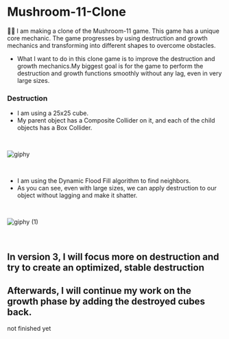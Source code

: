 # Mushroom-11-Clone

🥷🏻 I am making a clone of the Mushroom-11 game. This game has a unique core mechanic. The game progresses by using destruction and growth mechanics and transforming into different shapes to overcome obstacles. 
- What I want to do in this clone game is to improve the destruction and growth mechanics.My biggest goal is for the game to perform the destruction and growth functions smoothly without any lag, even in very large sizes.

### Destruction
- I am using a 25x25 cube.
- My parent object has a Composite Collider on it, and each of the child objects has a Box Collider.

<br/>

![giphy](https://user-images.githubusercontent.com/81265340/228372534-d71d2807-26a1-4841-9a53-220cb2bcedd0.gif)

<br/>

- I am using the Dynamic Flood Fill algorithm to find neighbors.
- As you can see, even with large sizes, we can apply destruction to our object without lagging and make it shatter.

<br/>

![giphy (1)](https://user-images.githubusercontent.com/81265340/228375445-6355b860-f7dc-405a-8825-c27dd9a1c398.gif)

<br/>

## In version 3, I will focus more on destruction and try to create an optimized, stable destruction
## Afterwards, I will continue my work on the growth phase by adding the destroyed cubes back.

not finished yet

